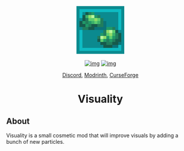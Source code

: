<div align="center">
<img alt="Icon" src="src/main/resources/assets/visuality/icon.png" width="128">

[![img](http://cf.way2muchnoise.eu/full_visuality_downloads.svg)](https://curseforge.com/minecraft/mc-mods/visuality)
[![img](http://cf.way2muchnoise.eu/versions/visuality_latest.svg)](https://curseforge.com/minecraft/mc-mods/visuality)

[Discord](https://discord.gg/DcemWeskeZ), [Modrinth](https://modrinth.com/mod/visuality), [CurseForge](https://curseforge.com/minecraft/mc-mods/visuality)
# Visuality
</div>

## About
Visuality is a small cosmetic mod that will improve visuals by adding a bunch of new particles.